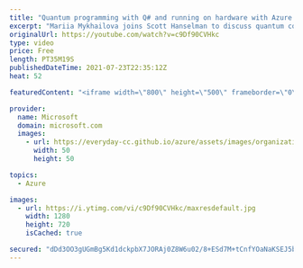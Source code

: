 ```yaml
---
title: "Quantum programming with Q# and running on hardware with Azure Quantum | Azure Friday"
excerpt: "Mariia Mykhailova joins Scott Hanselman to discuss quantum computing and quantum programming with Microsoft Quantum Development Kit (QDK), from writing Q# code to running it on hardware via Azure Quantum.  ⏩ 0:00 – Intro ⏩ 0:51 – Overview ⏩ 5:43 – From algorithm to coding and unit tests ⏩ 20:58 – Jupyter"
originalUrl: https://youtube.com/watch?v=c9Df90CVHkc
type: video
price: Free
length: PT35M19S
publishedDateTime: 2021-07-23T22:35:12Z
heat: 52

featuredContent: "<iframe width=\"800\" height=\"500\" frameborder=\"0\" src=\"https://www.youtube.com/embed/c9Df90CVHkc\" allow=\"accelerometer; autoplay; encrypted-media; gyroscope; picture-in-picture\" allowfullscreen></iframe>"

provider:
  name: Microsoft
  domain: microsoft.com
  images:
    - url: https://everyday-cc.github.io/azure/assets/images/organizations/microsoft.com-50x50.jpg
      width: 50
      height: 50

topics:
  - Azure

images:
  - url: https://i.ytimg.com/vi/c9Df90CVHkc/maxresdefault.jpg
    width: 1280
    height: 720
    isCached: true

secured: "dDd3OO3gUGmBg5Kd1dckpbX7JORAj0Z8W6u02/8+ESd7M+tCnfYOaNaKSEJ5bxl97GeMZg0AZ+Il2MJPAvClZ+5Slc+J2pRySPxHlzXNqI9ojkjT4SkmnkPE1IOY6YNe9Ef9lKbg4S+Oi4SF71GbKzs4m34dFuOhUhhEi/84v088dstYF1E65vvJA62lgL5t2QZ3298i0ao0CmNj7C+/LFKerSaB7ov1cA5gosG0MkfhhOAEeaSbg60yKi+yX0OuT2nn9wy0tWzszIwDH7jo0am3evq+HdrvZ+WGLMXWpNFGmvscSUpSDP4rHVv1EJVoVbpPzqHzKAReo6HxdvzQxU/bvGVUjUePaUgilbKU62cntAUX5EwcubD6rQzSouZXjP1aeoZ9LbGbpIrWIxeEVvFCcowFA8lLW9p//CBLPcA=;XR4D1SpK3geGpO4fF4XDhA=="
---
```


